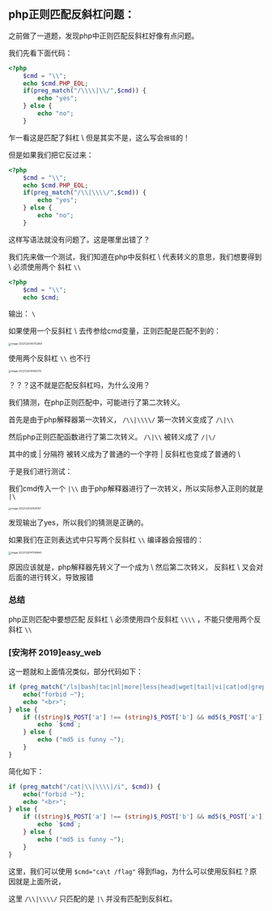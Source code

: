 ## php正则匹配反斜杠问题：



之前做了一道题，发现php中正则匹配反斜杠好像有点问题。

我们先看下面代码：

```php
<?php
	$cmd = "\\";
    echo $cmd.PHP_EOL;
    if(preg_match("/\\\\|\\/",$cmd)) {
        echo "yes";
    } else {
        echo "no";
    }
```

乍一看这是匹配了斜杠 \  但是其实不是，这么写会`报错`的！

但是如果我们把它反过来：

```php
<?php
	$cmd = "\\";
    echo $cmd.PHP_EOL;
	if(preg_match("/\\|\\\\/",$cmd)) {
        echo "yes";
    } else {
        echo "no";
    }
```

这样写语法就没有问题了。这是哪里出错了？

我们先来做一个测试，我们知道在php中反斜杠 \  代表转义的意思，我们想要得到 \ 必须使用两个 斜杠 `\\` 

```php
<?php
    $cmd = "\\";
    echo $cmd;
```

输出： `\`

如果使用一个反斜杠 \ 去传参给cmd变量，正则匹配是匹配不到的：

<img src="https://s2.loli.net/2022/12/26/Gwqf2FIPLDcsQgu.png" alt="image-20221226140752859" style="zoom:33%;" />

使用两个反斜杠 `\\` 也不行

<img src="https://s2.loli.net/2022/12/26/vYUxgtbXepz13I4.png" alt="image-20221226140853110" style="zoom:33%;" />

？？？这不就是匹配反斜杠吗，为什么没用？

我们猜测，在php正则匹配中，可能进行了第二次转义。

首先是由于php解释器第一次转义， `/\\|\\\\/`  第一次转义变成了 `/\|\\` 

然后php正则匹配函数进行了第二次转义。 `/\|\\` 被转义成了 `/|\/`  

其中的或 | 分隔符 被转义成为了普通的一个字符 |  反斜杠也变成了普通的 \ 

于是我们进行测试：

我们cmd传入一个 `|\\` 由于php解释器进行了一次转义，所以实际参入正则的就是 `|\` 

<img src="https://s2.loli.net/2022/12/26/R4BYQwonTWKm7rD.png" alt="image-20221226141518787" style="zoom:33%;" />

发现输出了yes，所以我们的猜测是正确的。



如果我们在正则表达式中只写两个反斜杠 `\\`  编译器会报错的：

<img src="https://s2.loli.net/2022/12/26/IwBn3KHvS9sRzUF.png" alt="image-20221226141748840" style="zoom:33%;" />

原因应该就是，php解释器先转义了一个成为 \  然后第二次转义， 反斜杠 \ 又会对后面的进行转义，导致报错



### 总结

php正则匹配中要想匹配 反斜杠 \ 必须使用四个反斜杠 `\\\\`  ，不能只使用两个反斜杠 `\\`



### [安洵杯 2019]easy_web

这一题就和上面情况类似，部分代码如下：

```php
if (preg_match("/ls|bash|tac|nl|more|less|head|wget|tail|vi|cat|od|grep|sed|bzmore|bzless|pcre|paste|diff|file|echo|sh|\'|\"|\`|;|,|\*|\?|\\|\\\\|\n|\t|\r|\xA0|\{|\}|\(|\)|\&[^\d]|@|\||\\$|\[|\]|{|}|\(|\)|-|<|>/i", $cmd)) {
    echo("forbid ~");
    echo "<br>";
} else {
    if ((string)$_POST['a'] !== (string)$_POST['b'] && md5($_POST['a']) === md5($_POST['b'])) {
        echo `$cmd`;
    } else {
        echo ("md5 is funny ~");
    }
}
```

简化如下：

```php
if (preg_match("/cat|\\|\\\\|/i", $cmd)) {
    echo("forbid ~");
    echo "<br>";
} else {
    if ((string)$_POST['a'] !== (string)$_POST['b'] && md5($_POST['a']) === md5($_POST['b'])) {
        echo `$cmd`;
    } else {
        echo ("md5 is funny ~");
    }
}
```

这里，我们可以使用 `$cmd="ca\t /flag"` 得到flag，为什么可以使用反斜杠？原因就是上面所说，

这里 `/\\|\\\\/` 只匹配的是 `|\`  并没有匹配到反斜杠。